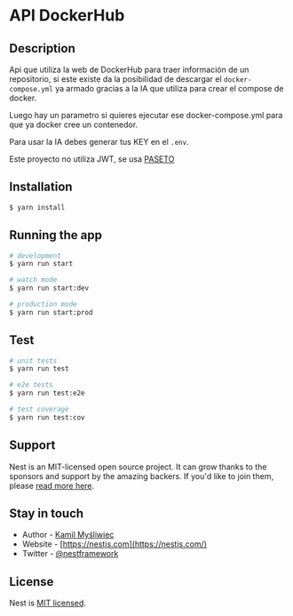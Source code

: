 # API DockerHub

## Description

Api que utiliza la web de DockerHub para traer información de un repositorio, si este existe da la posibilidad de descargar el ```docker-compose.yml```
ya armado gracias a la IA que utiliza para crear el compose de docker.

Luego hay un parametro si quieres ejecutar ese docker-compose.yml para que ya docker cree un contenedor.

Para usar la IA debes generar tus KEY en el ```.env```.

Este proyecto no utiliza JWT, se usa  [PASETO](https://paseto.io/)

## Installation

```bash
$ yarn install
```

## Running the app

```bash
# development
$ yarn run start

# watch mode
$ yarn run start:dev

# production mode
$ yarn run start:prod
```

## Test

```bash
# unit tests
$ yarn run test

# e2e tests
$ yarn run test:e2e

# test coverage
$ yarn run test:cov
```

## Support

Nest is an MIT-licensed open source project. It can grow thanks to the sponsors and support by the amazing backers. If you'd like to join them, please [read more here](https://docs.nestjs.com/support).

## Stay in touch

- Author - [Kamil Myśliwiec](https://kamilmysliwiec.com)
- Website - [https://nestjs.com](https://nestjs.com/)
- Twitter - [@nestframework](https://twitter.com/nestframework)

## License

Nest is [MIT licensed](LICENSE).
